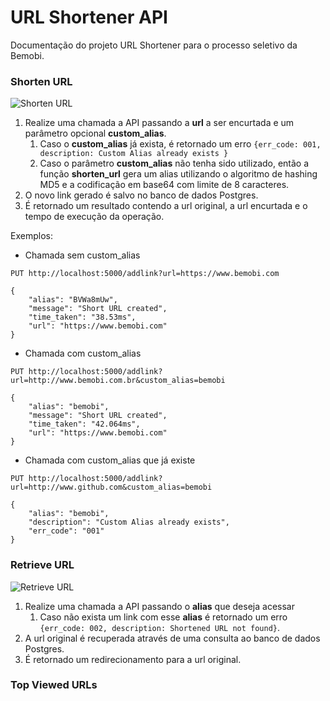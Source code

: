 # URL Shortener API

Documentação do projeto URL Shortener para o processo seletivo da Bemobi.


### Shorten URL
![Shorten URL](https://tinyurl.com/yydlnqg4)

1. Realize uma chamada a API passando a **url** a ser encurtada e um parâmetro opcional **custom_alias**.
    1. Caso o **custom_alias** já exista, é retornado um erro ```{err_code: 001, description: Custom Alias already exists }```
    2. Caso o parâmetro **custom_alias** não tenha sido utilizado, então a função **shorten_url** gera um alias utilizando o algoritmo de hashing MD5 e a codificação em base64 com limite de 8 caracteres.
2. O novo link gerado é salvo no banco de dados Postgres.
3. É retornado um resultado contendo a url original, a url encurtada e o tempo de execução da operação. 

Exemplos:

* Chamada sem custom_alias
```
PUT http://localhost:5000/addlink?url=https://www.bemobi.com

{
    "alias": "BVWa8mUw",
    "message": "Short URL created",
    "time_taken": "38.53ms",
    "url": "https://www.bemobi.com"
}
```

* Chamada com custom_alias
```
PUT http://localhost:5000/addlink?url=http://www.bemobi.com.br&custom_alias=bemobi

{
    "alias": "bemobi",
    "message": "Short URL created",
    "time_taken": "42.064ms",
    "url": "https://www.bemobi.com"
}
```

* Chamada com custom_alias que já existe
```
PUT http://localhost:5000/addlink?url=http://www.github.com&custom_alias=bemobi

{
    "alias": "bemobi",
    "description": "Custom Alias already exists",
    "err_code": "001"
}
```


### Retrieve URL
![Retrieve URL](https://tinyurl.com/y4rfn44r)

1. Realize uma chamada a API passando o **alias** que deseja acessar
    1. Caso não exista um link com esse **alias** é retornado um erro ```{err_code: 002, description: Shortened URL not found}```.
2. A url original é recuperada através de uma consulta ao banco de dados Postgres.
3. É retornado um redirecionamento para a url original.


### Top Viewed URLs

